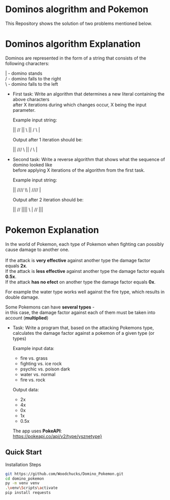 # Dominos alogrithm and Pokemon
This Repository shows the solution of two problems mentioned below.

# Dominos algorithm Explanation
Dominos are represented in the form of a string that consists of the following characters:

| - domino stands<br />
/ - domino falls to the right<br />
\ - domino falls to the left

- First task: Write an algorithm that determines a new literal containing the above characters<br />
after X iterations during which changes occur, X being the input parameter.<br />

  Example input string:<br />

  || // || \ || / \ |<br />

  Output after 1 iteration should be:<br />

  || /// \\ || / \ |<br />

- Second task: Write a reverse algorithm that shows what the sequence of domino looked like<br />
  before applying X iterations of the algorithm from the first task.
  
  Example input string:<br />

  || //// \\\ | //// |
  
  Output after 2 iteration should be:<br />

  || // |||| \ | // |||

# Pokemon Explanation
In the world of Pokemon, each type of Pokemon when fighting can possibly cause damage to another one.<br /><br />
If the attack is **very effective** against another type the damage factor equals **2x**.<br />
If the attack is **less effective** against another type the damage factor equals **0.5x**.<br />
If the attack **has no efect** on another type the damage factor equals **0x**.<br />

For example the water type works well against the fire type, which results in double damage.

Some Pokemons can have **several types** -<br />
in this case, the damage factor against each of them must be taken into account (**multiplied**)

- Task: Write a program that, based on the attacking Pokemons type,<br />
  calculates the damage factor against a pokemon of a given type (or types)

  Example input data:

   - fire vs. grass
   - fighting vs. ice rock
   - psychic vs. poison dark
   - water vs. normal
   - fire vs. rock

  Output data:

    - 2x
    - 4x
    - 0x
    - 1x
    - 0.5x
  
  The app uses **PokeAPI**: <br />
  https://pokeapi.co/api/v2/type/ysznetype}
  

## Quick Start
Installation Steps
```bash
git https://github.com/Woodchucks/Domino_Pokemon.git
cd domino_pokemon
py -m venv venv
.\venv\Scripts\activate
pip install requests
```

